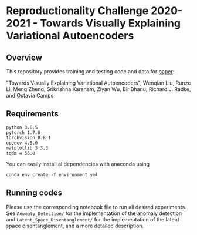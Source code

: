 # Reproductionality Challenge 2020-2021 - Towards Visually Explaining Variational Autoencoders

## Overview
This repository provides training and testing code and data for [paper](https://arxiv.org/pdf/1911.07389.pdf):

"Towards Visually Explaining Variational Autoencoders", Wenqian Liu, Runze Li, Meng Zheng, Srikrishna Karanam, Ziyan Wu, Bir Bhanu, Richard J. Radke, and Octavia Camps


## Requirements
```
python 3.8.5
pytorch 1.7.0
torchvision 0.8.1
opencv 4.5.0
matplotlib 3.3.3
tqdm 4.56.0
```
You can easily install al dependencies with anaconda using <br>
```
conda env create -f environment.yml
```

## Running codes
Please use the corresponding notebook file to run all desired experiments. See ```Anomaly_Detection/``` for the implementation of the anomaly detection and ```Latent_Space_Disentanglement/``` for the implementation of the latent space disentanglement, and a more detailed description.
